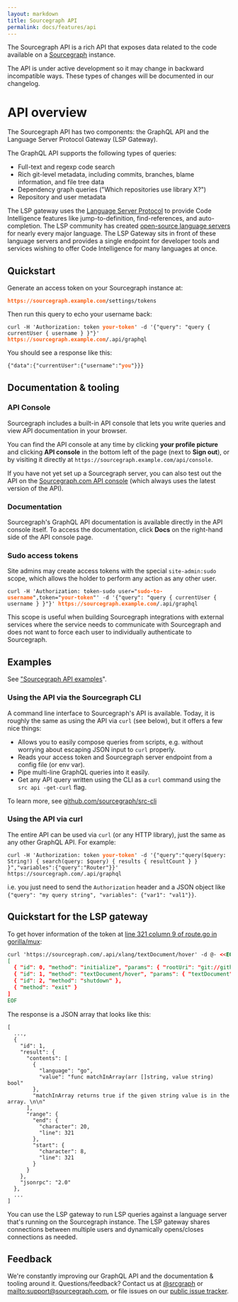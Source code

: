 ```yaml
---
layout: markdown
title: Sourcegraph API
permalink: docs/features/api
---
```


The Sourcegraph API is a rich API that exposes data related to the code available on a [Sourcegraph](/docs) instance.

<div class="alert alert-info">

The API is under active development so it may change in backward incompatible ways. These types of changes will be documented in our changelog.

</div>

# API overview

The Sourcegraph API has two components: the GraphQL API and the Language Server Protocol Gateway (LSP Gateway).

The GraphQL API supports the following types of queries:

- Full-text and regexp code search
- Rich git-level metadata, including commits, branches, blame information, and file tree data
- Dependency graph queries ("Which repositories use library X?")
- Repository and user metadata

The LSP gateway uses the [Language Server Protocol](https://github.com/Microsoft/language-server-protocol) to provide Code Intelligence features like jump-to-definition, find-references, and auto-completion. The LSP community has created [open-source language servers](http://langserver.org/) for nearly every major language. The LSP Gateway sits in front of these language servers and provides a single endpoint for developer tools and services wishing to offer Code Intelligence for many languages at once.

## Quickstart

Generate an access token on your Sourcegraph instance at:

<pre class="pre-wrap"><code class="language-none"><strong style="color:#F96216">https://sourcegraph.example.com</strong>/settings/tokens</code></pre>

Then run this query to echo your username back:

<pre class="pre-wrap"><code class="language-none">curl<span class="virtual-br"></span> -H 'Authorization: token <strong style="color:#F96216">your-token</strong>'<span class="virtual-br"></span> -d '{"query": "query { currentUser { username } }"}'<span class="virtual-br"></span> <strong style="color:#F96216">https://sourcegraph.example.com</strong>/.api/graphql</code></pre>

You should see a response like this:

<pre class="pre-wrap"><code class="language-none">{"data":{"currentUser":{"username":"<strong style="color:#F96216">you</strong>"}}}</code></pre>

## Documentation & tooling

### API Console

Sourcegraph includes a built-in API console that lets you write queries and view API documentation in your browser.

You can find the API console at any time by clicking **your profile picture** and clicking **API console** in the bottom left of the page (next to **Sign out**), or by visiting it directly at `https://sourcegraph.example.com/api/console`.

If you have not yet set up a Sourcegraph server, you can also test out the API on the [Sourcegraph.com API console](https://sourcegraph.com/api/console) (which always uses the latest version of the API).

### Documentation

Sourcegraph's GraphQL API documentation is available directly in the API console itself. To access the documentation, click **Docs** on the right-hand side of the API console page.

### Sudo access tokens

Site admins may create access tokens with the special `site-admin:sudo` scope, which allows the holder to perform any action as any other user.

<pre class="pre-wrap"><code class="language-none">curl<span class="virtual-br"></span> -H 'Authorization: token-sudo user="<strong style="color:#F96216">sudo-to-username</strong>",token="<strong style="color:#F96216">your-token</strong>"'<span class="virtual-br"></span> -d '{"query": "query { currentUser { username } }"}'<span class="virtual-br"></span> <strong style="color:#F96216">https://sourcegraph.example.com</strong>/.api/graphql</code></pre>

This scope is useful when building Sourcegraph integrations with external services where the service needs to communicate with Sourcegraph and does not want to force each user to individually authenticate to Sourcegraph.

## Examples

See ["Sourcegraph API examples](/docs/features/api/examples)".

### Using the API via the Sourcegraph CLI

A command line interface to Sourcegraph's API is available. Today, it is roughly the same as using the API via `curl` (see below), but it offers a few nice things:

- Allows you to easily compose queries from scripts, e.g. without worrying about escaping JSON input to `curl` properly.
- Reads your access token and Sourcegraph server endpoint from a config file (or env var).
- Pipe multi-line GraphQL queries into it easily.
- Get any API query written using the CLI as a `curl` command using the `src api -get-curl` flag.

To learn more, see [github.com/sourcegraph/src-cli](https://github.com/sourcegraph/src-cli)

### Using the API via curl

The entire API can be used via `curl` (or any HTTP library), just the same as any other GraphQL API. For example:

<pre class="pre-wrap"><code class="language-none">curl<span class="virtual-br"></span> -H 'Authorization: token <strong style="color:#F96216">your-token</strong>'<span class="virtual-br"></span> -d '{"query":"query($query: String!) { search(query: $query) { results { resultCount } } }","variables":{"query":"Router"}}'<span class="virtual-br"></span> https://sourcegraph.com/.api/graphql</code></pre>

i.e. you just need to send the `Authorization` header and a JSON object like `{"query": "my query string", "variables": {"var1": "val1"}}`.

## Quickstart for the LSP gateway

To get hover information of the token at [line 321 column 9 of route.go in gorilla/mux](https://sourcegraph.com/github.com/gorilla/mux@c85619274f5d55a67491010f883a91f568b3a9b0/-/blob/route.go#L322:9):

```html
curl 'https://sourcegraph.com/.api/xlang/textDocument/hover' -d @- <<EOF
[
  { "id": 0, "method": "initialize", "params": { "rootUri": "git://github.com/gorilla/mux?c85619274f5d55a67491010f883a91f568b3a9b0", "mode": "go" } },
  { "id": 1, "method": "textDocument/hover", "params": { "textDocument": { "uri": "git://github.com/gorilla/mux?c85619274f5d55a67491010f883a91f568b3a9b0#route.go" }, "position": { "character": 8, "line": 321 } } },
  { "id": 2, "method": "shutdown" },
  { "method": "exit" }
]
EOF
```

The response is a JSON array that looks like this:

```
[
  ...,
  {
    "id": 1,
    "result": {
      "contents": [
        {
          "language": "go",
          "value": "func matchInArray(arr []string, value string) bool"
        },
        "matchInArray returns true if the given string value is in the array. \n\n"
      ],
      "range": {
        "end": {
          "character": 20,
          "line": 321
        },
        "start": {
          "character": 8,
          "line": 321
        }
      }
    },
    "jsonrpc": "2.0"
  },
  ...
]
```

You can use the LSP gateway to run LSP queries against a language server that's running on the Sourcegraph instance. The LSP gateway shares connections between multiple users and dynamically opens/closes connections as needed.

## Feedback

We're constantly improving our GraphQL API and the documentation & tooling around it. Questions/feedback? Contact us at [@srcgraph](https://twitter.com/srcgraph) or <mailto:support@sourcegraph.com>, or file issues on our [public issue tracker](https://github.com/sourcegraph/issues/issues).
